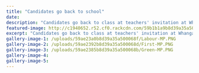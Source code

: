 ```yaml
---
title: "Candidates go back to school"
date: 
description: "Candidates go back to class at teachers' invitation at Whanganui High School..."
featured-image: http://c1940652.r52.cf0.rackcdn.com/59b1b1a9b8d39a35a50009d2/National-MP.jpg
excerpt: "Candidates go back to class at teachers' invitation at Whanganui High School."
gallery-image-1: /uploads/59ae23a0b8d39a35a500068f/Labour-MP.PNG
gallery-image-2: /uploads/59ae2392b8d39a35a500068d/First-MP.PNG
gallery-image-3: /uploads/59ae2385b8d39a35a500068b/Green-MP.PNG
gallery-image-4: 
gallery-image-5: 
---
```

